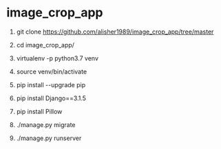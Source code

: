# image_crop_app

1) git clone https://github.com/alisher1989/image_crop_app/tree/master

2) cd image_crop_app/

3) virtualenv -p python3.7 venv

4) source venv/bin/activate

5) pip install --upgrade pip

6) pip install Django==3.1.5

7) pip install Pillow

8) ./manage.py migrate

9) ./manage.py runserver

